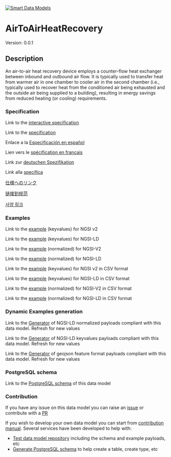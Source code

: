 [![Smart Data Models](https://smartdatamodels.org/wp-content/uploads/2022/01/SmartDataModels_logo.png "Logo")](https://smartdatamodels.org)
# AirToAirHeatRecovery
Version: 0.0.1

## Description 

An air-to-air heat recovery device employs a counter-flow heat exchanger between inbound and outbound air flow. It is typically used to transfer heat from warmer air in one chamber to cooler air in the second chamber (i.e., typically used to recover heat from the conditioned air being exhausted and the outside air being supplied to a building), resulting in energy savings from reduced heating (or cooling) requirements.
### Specification

Link to the [interactive specification](https://swagger.lab.fiware.org/?url=https://smart-data-models.github.io/dataModel.S4BLDG/AirToAirHeatRecovery/swagger.yaml)

Link to the [specification](https://github.com/smart-data-models/dataModel.S4BLDG/blob/master/AirToAirHeatRecovery/doc/spec.md)

Enlace a la [Especificación en español](https://github.com/smart-data-models/dataModel.S4BLDG/blob/master/AirToAirHeatRecovery/doc/spec_ES.md)

Lien vers le [spécification en français](https://github.com/smart-data-models/dataModel.S4BLDG/blob/master/AirToAirHeatRecovery/doc/spec_FR.md)

Link zur [deutschen Spezifikation](https://github.com/smart-data-models/dataModel.S4BLDG/blob/master/AirToAirHeatRecovery/doc/spec_DE.md)

Link alla [specifica](https://github.com/smart-data-models/dataModel.S4BLDG/blob/master/AirToAirHeatRecovery/doc/spec_IT.md)

[仕様へのリンク](https://github.com/smart-data-models/dataModel.S4BLDG/blob/master/AirToAirHeatRecovery/doc/spec_JA.md)

[链接到规范](https://github.com/smart-data-models/dataModel.S4BLDG/blob/master/AirToAirHeatRecovery/doc/spec_ZH.md)

[사양 링크](https://github.com/smart-data-models/dataModel.S4BLDG/blob/master/AirToAirHeatRecovery/doc/spec_KO.md)
### Examples

Link to the [example](https://smart-data-models.github.io/dataModel.S4BLDG/AirToAirHeatRecovery/examples/example.json) (keyvalues) for NGSI v2

Link to the [example](https://smart-data-models.github.io/dataModel.S4BLDG/AirToAirHeatRecovery/examples/example.jsonld) (keyvalues) for NGSI-LD

Link to the [example](https://smart-data-models.github.io/dataModel.S4BLDG/AirToAirHeatRecovery/examples/example-normalized.json) (normalized) for NGSI-V2

Link to the [example](https://smart-data-models.github.io/dataModel.S4BLDG/AirToAirHeatRecovery/examples/example-normalized.jsonld) (normalized) for NGSI-LD

Link to the [example](https://github.com/smart-data-models/dataModel.S4BLDG/blob/master/AirToAirHeatRecovery/examples/example.json.csv) (keyvalues) for NGSI v2 in CSV format

Link to the [example](https://github.com/smart-data-models/dataModel.S4BLDG/blob/master/AirToAirHeatRecovery/examples/example.jsonld.csv) (keyvalues) for NGSI-LD in CSV format

Link to the [example](https://github.com/smart-data-models/dataModel.S4BLDG/blob/master/AirToAirHeatRecovery/examples/example-normalized.json.csv) (normalized) for NGSI-V2 in CSV format

Link to the [example](https://github.com/smart-data-models/dataModel.S4BLDG/blob/master/AirToAirHeatRecovery/examples/example-normalized.jsonld.csv) (normalized) for NGSI-LD in CSV format
### Dynamic Examples generation

Link to the [Generator](https://smartdatamodels.org/extra/ngsi-ld_generator.php?schemaUrl=https://raw.githubusercontent.com/smart-data-models/dataModel.S4BLDG/master/AirToAirHeatRecovery/schema.json&email=info@smartdatamodels.org) of NGSI-LD normalized payloads compliant with this data model. Refresh for new values

Link to the [Generator](https://smartdatamodels.org/extra/ngsi-ld_generator_keyvalues.php?schemaUrl=https://raw.githubusercontent.com/smart-data-models/dataModel.S4BLDG/master/AirToAirHeatRecovery/schema.json&email=info@smartdatamodels.org) of NGSI-LD keyvalues payloads compliant with this data model. Refresh for new values

Link to the [Generator](https://smartdatamodels.org/extra/geojson_features_generator.php?schemaUrl=https://raw.githubusercontent.com/smart-data-models/dataModel.S4BLDG/master/AirToAirHeatRecovery/schema.json&email=info@smartdatamodels.org) of geojson feature format payloads compliant with this data model. Refresh for new values
### PostgreSQL schema

Link to the [PostgreSQL schema](https://github.com/smart-data-models/dataModel.S4BLDG/blob/master/AirToAirHeatRecovery/schema.sql) of this data model
### Contribution

 If you have any issue on this data model you can raise an [issue](https://github.com/smart-data-models/dataModel.S4BLDG/issues)  or contribute with a [PR](https://github.com/smart-data-models/dataModel.S4BLDG/pulls)

 If you wish to develop your own data model you can start from [contribution manual](https://bit.ly/contribution_manual). Several services have been developed to help with: 
 - [Test data model repository](https://smartdatamodels.org/index.php/data-models-contribution-api/) including the schema and example payloads, etc
 - [Generate PostgreSQL schema](https://smartdatamodels.org/index.php/sql-service/) to help create a table, create type, etc